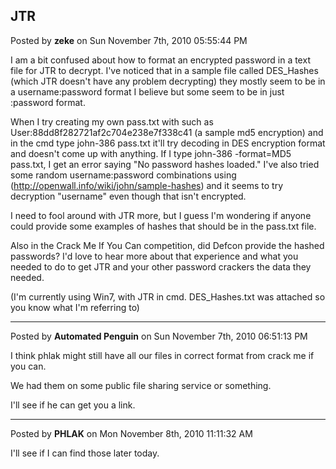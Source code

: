 ## JTR
Posted by **zeke** on Sun November 7th, 2010 05:55:44 PM

I am a bit confused about how to format an encrypted password in a text file for JTR to decrypt. I've noticed that in a sample file called DES_Hashes (which JTR doesn't have any problem decrypting) they mostly seem to be in a username:password format I believe but some seem to be in just :password format. 

When I try creating my own pass.txt with such as User:88dd8f282721af2c704e238e7f338c41 (a sample md5 encryption) and in the cmd type john-386 pass.txt it'll try decoding in DES encryption format and doesn't come up with anything. If I type john-386 -format=MD5 pass.txt, I get an error saying &quot;No password hashes loaded.&quot; I've also tried some random username:password combinations using (<!-- m --><a class="postlink" href="http://openwall.info/wiki/john/sample-hashes">http://openwall.info/wiki/john/sample-hashes</a><!-- m -->) and it seems to try decryption &quot;username&quot; even though that isn't encrypted. 

I need to fool around with JTR more, but I guess I'm wondering if anyone could provide some examples of hashes that should be in the pass.txt file. 

Also in the Crack Me If You Can competition, did Defcon provide the hashed passwords? I'd love to hear more about that experience and what you needed to do to get JTR and your other password crackers the data they needed.


(I'm currently using Win7, with JTR in cmd. DES_Hashes.txt was attached so you know what I'm referring to)

--------------------------------------------------------------------------------

Posted by **Automated Penguin** on Sun November 7th, 2010 06:51:13 PM

I think phlak might still have all our files in correct format from crack me if you can.

We had them on some public file sharing service or something.


I'll see if he can get you a link.

--------------------------------------------------------------------------------

Posted by **PHLAK** on Mon November 8th, 2010 11:11:32 AM

I'll see if I can find those later today.
